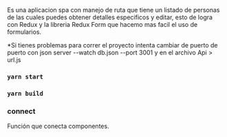 Es una aplicacion spa con manejo de ruta que tiene un listado de personas de las cuales puedes obtener detalles especificos y editar, esto de logra con Redux y la libreria Redux Form que hacemo mas facil el uso de formularios.

*Si tienes problemas para correr el proyecto intenta cambiar de puerto de puerto con json server --watch db.json --port 3001 y en el archivo Api > url.js

### `yarn start`

### `yarn build` 

### connect
Función que conecta componentes.